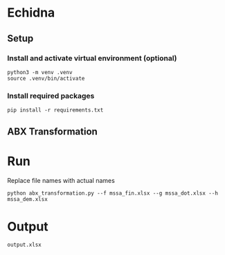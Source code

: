 # Echidna

## Setup

### Install and activate virtual environment (optional)
```
python3 -m venv .venv
source .venv/bin/activate
```

### Install required packages
```
pip install -r requirements.txt
```

## ABX Transformation

# Run
Replace file names with actual names
```
python abx_transformation.py --f mssa_fin.xlsx --g mssa_dot.xlsx --h mssa_dem.xlsx
```

# Output
```
output.xlsx
```
